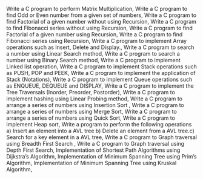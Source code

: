 Write a C program to perform Matrix Multiplication,
 Write a C program to find Odd or Even number from a given set of numbers,
 Write a C program to find Factorial of a given number without using Recursion,
 Write a C program to find Fibonacci series without using Recursion,
 Write a C program to find Factorial of a given number using Recursion,
 Write a C program to find Fibonacci series using Recursion,
 Write a C program to implement Array operations such as Insert, Delete and Display.,
 Write a C program to search a number using Linear Search method,
 Write a C program to search a number using Binary Search method, 
 Write a C program to implement Linked list operation,
 Write a C program to implement Stack operations such as PUSH, POP and PEEK,
 Write a C program to implement the application of Stack (Notations),
 Write a C program to implement Queue operations such as ENQUEUE, DEQUEUE and DISPLAY,
 Write a C program to implement the Tree Traversals (Inorder, Preorder, Postorder),
 Write a C program to implement hashing using Linear Probing method,
 Write a C program to arrange a series of numbers using Insertion Sort ,
 Write a C program to arrange a series of numbers using Merge Sort,
 Write a C program to arrange a series of numbers using Quick Sort,
 Write a C program to implement Heap sort,
 Write a program to perform the following operations a) Insert an element into a AVL tree b) Delete an element from a AVL tree.c) Search for a key element in a AVL   tree,
 Write a C program to Graph traversal using Breadth First Search ,
 Write a C program to Graph traversal using Depth First Search,
 Implementation of Shortest Path Algorithms using Dijkstra’s Algorithm,
 Implementation of Minimum Spanning Tree using Prim’s Algorithm,
 Implementation of Minimum Spanning Tree using Kruskal Algorithm,
